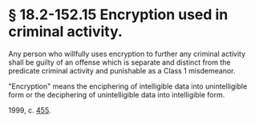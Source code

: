 # § 18.2-152.15 Encryption used in criminal activity.

<p>Any person who willfully uses encryption to further any criminal activity shall be guilty of an offense which is separate and distinct from the predicate criminal activity and punishable as a Class 1 misdemeanor.</p><p>"Encryption" means the enciphering of intelligible data into unintelligible form or the deciphering of unintelligible data into intelligible form.</p><p>1999, c. <a href='http://lis.virginia.gov/cgi-bin/legp604.exe?991+ful+CHAP0455'>455</a>.</p>